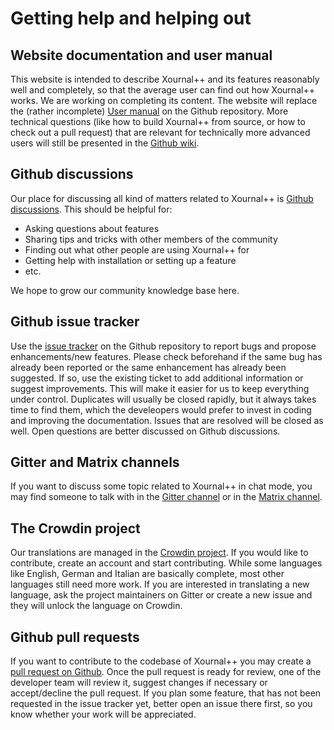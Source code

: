 # Getting help and helping out

## Website documentation and user manual

This website is intended to describe Xournal++ and its features reasonably well and completely, so that the average user can find out how Xournal++ works. We are working on
completing its content. The website will replace the (rather incomplete) [User manual](https://github.com/xournalpp/xournalpp/wiki/User-Manual) on the Github repository.
More technical questions (like how to build Xournal++ from source, or how to check out a pull request) that are relevant for technically more advanced users will still be
presented in the [Github wiki](https://github.com/xournalpp/xournalpp/wiki).

## Github discussions

Our place for discussing all kind of matters related to Xournal++ is [Github discussions](https://github.com/xournalpp/xournalpp/discussions).
This should be helpful for:

- Asking questions about features
- Sharing tips and tricks with other members of the community
- Finding out what other people are using Xournal++ for
- Getting help with installation or setting up a feature
- etc.

We hope to grow our community knowledge base here.

## Github issue tracker

Use the [issue tracker](https://github.com/xournalpp/xournalpp/issues) on the Github repository to report bugs and propose enhancements/new features.
Please check beforehand if the same bug has already been reported or the same enhancement has already been suggested. If so, use the existing ticket to add additional information or suggest improvements.
This will make it easier for us to keep everything under control. Duplicates will usually be closed rapidly, but it always takes time to find them, which the develeopers
would prefer to invest in coding and improving the documentation. Issues that are resolved will be closed as well. Open questions are better discussed on Github discussions.

## Gitter and Matrix channels

If you want to discuss some topic related to Xournal++ in chat mode, you may find someone to talk with in the [Gitter channel](https://gitter.im/xournalpp/xournalpp) or in the [Matrix channel](https://matrix.to/#/#xournalpp_xournalpp:gitter.im).

## The Crowdin project

Our translations are managed in the [Crowdin project](https://crowdin.com/project/xournalpp). If you would like to contribute, create an account and start contributing.
While some languages like English, German and Italian are basically complete, most other languages still need more work. If you are interested in translating a new language,
ask the project maintainers on Gitter or create a new issue and they will unlock the language on Crowdin.

## Github pull requests

If you want to contribute to the codebase of Xournal++ you may create a [pull request on Github](https://github.com/xournalpp/xournalpp/pulls). Once the pull request is
ready for review, one of the developer team will review it, suggest changes if necessary or accept/decline the pull request. If you plan some feature, that has not been
requested in the issue tracker yet, better open an issue there first, so you know whether your work will be appreciated.

